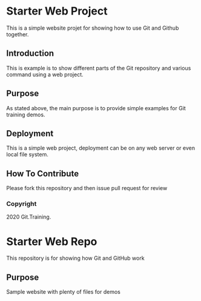 # Starter Web Project
This is a simple website projet for showing how to use Git and Github together.

## Introduction
This is example is to show different parts of the Git repository and various command
using a web project.

## Purpose

As stated above, the main purpose is to provide simple examples for Git training demos.

## Deployment

This is a simple web project, deployment can be on any web server or even local file system.


## How To Contribute

Please fork this repository and then issue pull request for review

### Copyright
2020 Git.Training.

# Starter Web Repo

This repository is for showing how Git and GitHub work

## Purpose

Sample website with plenty of files for demos